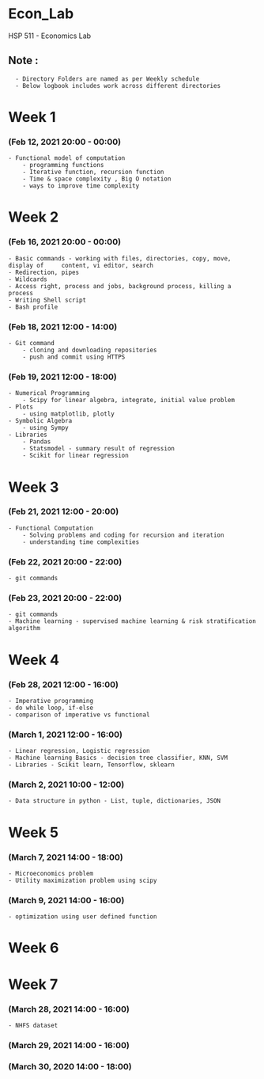 # Econ_Lab

HSP 511 - Economics Lab 

## Note :
      - Directory Folders are named as per Weekly schedule
      - Below logbook includes work across different directories  

# Week 1 
### (Feb 12, 2021 20:00 - 00:00)
    - Functional model of computation
        - programming functions 
        - Iterative function, recursion function
        - Time & space complexity , Big O notation
        - ways to improve time complexity  

# Week 2 
### (Feb 16, 2021 20:00 - 00:00)
    - Basic commands - working with files, directories, copy, move, display of     content, vi editor, search
    - Redirection, pipes
    - Wildcards
    - Access right, process and jobs, background process, killing a process
    - Writing Shell script
    - Bash profile

### (Feb 18, 2021 12:00 - 14:00)
    - Git command 
        - cloning and downloading repositories 
        - push and commit using HTTPS

### (Feb 19, 2021 12:00 - 18:00)
    - Numerical Programming 
        - Scipy for linear algebra, integrate, initial value problem
    - Plots 
        - using matplotlib, plotly
    - Symbolic Algebra 
        - using Sympy 
    - Libraries
        - Pandas
        - Statsmodel - summary result of regression
        - Scikit for linear regression 

# Week 3
### (Feb 21, 2021 12:00 - 20:00)
    - Functional Computation
        - Solving problems and coding for recursion and iteration 
        - understanding time complexities 

### (Feb 22, 2021 20:00 - 22:00)
    - git commands 

### (Feb 23, 2021 20:00 - 22:00)
    - git commands 
    - Machine learning - supervised machine learning & risk stratification algorithm

# Week 4
### (Feb 28, 2021 12:00 - 16:00)
    - Imperative programming 
    - do while loop, if-else 
    - comparison of imperative vs functional 

### (March 1, 2021 12:00 - 16:00)
    - Linear regression, Logistic regression
    - Machine learning Basics - decision tree classifier, KNN, SVM 
    - Libraries - Scikit learn, Tensorflow, sklearn 

### (March 2, 2021 10:00 - 12:00)
    - Data structure in python - List, tuple, dictionaries, JSON

# Week 5
### (March 7, 2021 14:00 - 18:00)
    - Microeconomics problem 
    - Utility maximization problem using scipy 

### (March 9, 2021 14:00 - 16:00)
    - optimization using user defined function  

# Week 6
### 

# Week 7
### (March 28, 2021 14:00 - 16:00)
    - NHFS dataset 

### (March 29, 2021 14:00 - 16:00)

### (March 30, 2020 14:00 - 18:00)